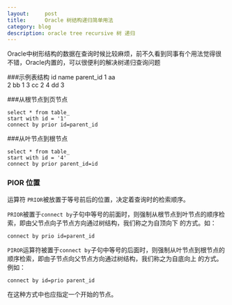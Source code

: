 ```yaml
---
layout:     post
title:      Oracle 树结构递归简单用法
category: blog
description: oracle tree recursive 树 递归
---
```


Oracle中树形结构的数据在查询时候比较麻烦，前不久看到同事有个用法觉得很不错，Oracle内置的，可以很便利的解决树递归查询问题

###示例表结构
    id       name   parent_id
    1         aa     
    2         bb    1
    3         cc    2
    4         dd    3

###从根节点到页节点

    select * from table_
    start with id = '1'
    connect by prior id=parent_id

###从叶节点到根节点

    select * from table_ 
    start with id = '4'
    connect by prior parent_id=id

### PIOR 位置

运算符 `PRIOR`被放置于等号前后的位置，决定着查询时的检索顺序。

`PRIOR`被置于`connect by`子句中等号的前面时，则强制从根节点到叶节点的顺序检索，即由父节点向子节点方向通过树结构，我们称之为自顶向下 的方式。如：

    connect by prio id=parent_id
`PIROR`运算符被置于`connect by`子句中等号的后面时，则强制从叶节点到根节点的顺序检索，即由子节点向父节点方向通过树结构，我们称之为自底向上 的方式。例如：

    connect by id=prio parent_id
在这种方式中也应指定一个开始的节点。

